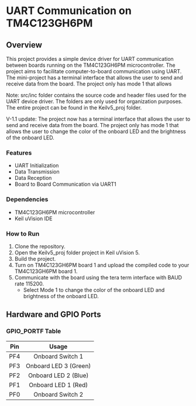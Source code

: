 
# UART Communication on TM4C123GH6PM

## Overview

This project provides a simple device driver for UART communication between boards running on the TM4C123GH6PM microcontroller. The project aims to facilitate computer-to-board communication using UART. The mini-project has a terminal interface that allows the user to send and receive data from the board. The project only has mode 1 that allows

Note: src/inc folder contains the source code and header files used for the UART device driver. The folders are only used for organization purposes. The entire project can be found in the Keilv5_proj folder.

V-1.1 update: The project now has a terminal interface that allows the user to send and receive data from the board. The project only has mode 1 that allows the user to change the color of the onboard LED and the brightness of the onboard LED.

### Features

- UART Initialization
- Data Transmission
- Data Reception
- Board to Board Communication via UART1

### Dependencies

- TM4C123GH6PM microcontroller
- Keil uVision IDE

### How to Run

1. Clone the repository.
2. Open the Keilv5_proj folder project in Keil uVision 5.
3. Build the project.
4. Turn on TM4C123GH6PM board 1 and upload the compiled code to your TM4C123GH6PM board 1.
5. Communicate with the board using the tera term interface with BAUD rate 115200.
    - Select Mode 1 to change the color of the onboard LED and brightness of the onboard LED.

## Hardware and GPIO Ports

### GPIO_PORTF Table

| Pin  | Usage                     |
|:----:|:-------------------------:|
| PF4  | Onboard Switch 1          |
| PF3  | Onboard LED 3 (Green)     |
| PF2  | Onboard LED 2 (Blue)      |
| PF1  | Onboard LED 1 (Red)       |
| PF0  | Onboard Switch 2          |

